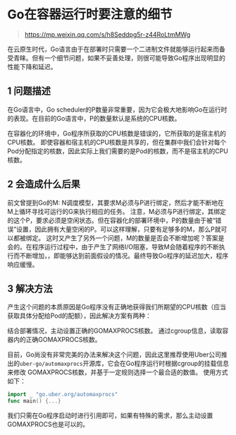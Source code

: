 # Go在容器运行时要注意的细节
> https://mp.weixin.qq.com/s/h8Seddpg5r-z44RoLtmMWg

在云原生时代，Go语言由于在部署时只需要一个二进制文件就能够运行起来而备受青睐。但有一个细节问题，如果不妥善处理，则很可能导致Go程序出现明显的性能下降和延迟。

## 1 问题描述
在Go语言中，Go scheduler的P数量非常重要，因为它会极大地影响Go在运行时的表现。在目前的Go语言中，P的数量默认是系统的CPU核数。

在容器化的环境中，Go程序所获取的CPU核数是错误的，它所获取的是宿主机的CPU核数。
即使容器和宿主机的CPU核数是共享的，但在集群中我们会针对每个Pod分配指定的核数，因此实际上我们需要的是Pod的核数，而不是宿主机的CPU核数。

## 2 会造成什么后果

前文曾提到Go的M: N调度模型，其要求M必须与P进行绑定，然后才能不断地在M上循环寻找可运行的G来执行相应的任务。
注意，M必须与P进行绑定，其绑定的这个P，要求必须是空闲状态。但在容器化的部署环境中，P的数量由于被“错误”设置，因此拥有大量空闲的P。可以这样理解，只要有足够多的M，那么P就可以都被绑定。
这时又产生了另外一个问题，M的数量是否会不断增加呢？答案是会的。在程序运行过程中，由于产生了网络I/O阻塞，导致M会随着程序的不断执行而不断增加，，即能够达到前面假设的情况。最终导致Go程序的延迟加大，程序响应缓慢。

## 3 解决方法
产生这个问题的本质原因是Go程序没有正确地获得我们所期望的CPU核数（应当获取具体分配给Pod的配额），因此解决方案有两种：

结合部署情况，主动设置正确的GOMAXPROCS核数。
通过cgroup信息，读取容器内的正确GOMAXPROCS核数。

目前，Go尚没有非常完美的办法来解决这个问题，因此这里推荐使用Uber公司推出的`uber-go/automaxprocs`开源库，它会在Go程序运行时根据cgroup的挂载信息来修改 GOMAXPROCS核数，并基于一定规则选择一个最合适的数值。
使用方式如下：
```go
import _ "go.uber.org/automaxprocs"
func main() {...}
```
我们只需在Go程序启动时进行引用即可，如果有特殊的需求，那么主动设置GOMAXPROCS也是可以的。